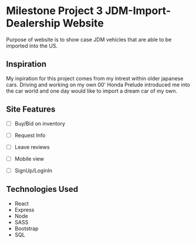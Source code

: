 # Milestone Project 3 JDM-Import-Dealership Website
Purpose of website is to show case JDM vehicles that are able to be imported into the US.


## Inspiration
My inpiration for this project comes from my intrest within older japanese cars. Driving and working on my own 00' Honda Prelude introduced me into the car world and one day would like to import a dream car of my own.


## Site Features
- [ ] Buy/Bid on inventory
- [ ] Request Info
- [ ] Leave reviews
- [ ] Mobile view
- [ ] SignUp/LoginIn


## Technologies Used
* React
* Express
* Node
* SASS
* Bootstrap
* SQL